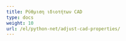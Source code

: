 ```yaml
---
title: Ρύθμιση ιδιοτήτων CAD
type: docs
weight: 10
url: /el/python-net/adjust-cad-properties/
---
```

